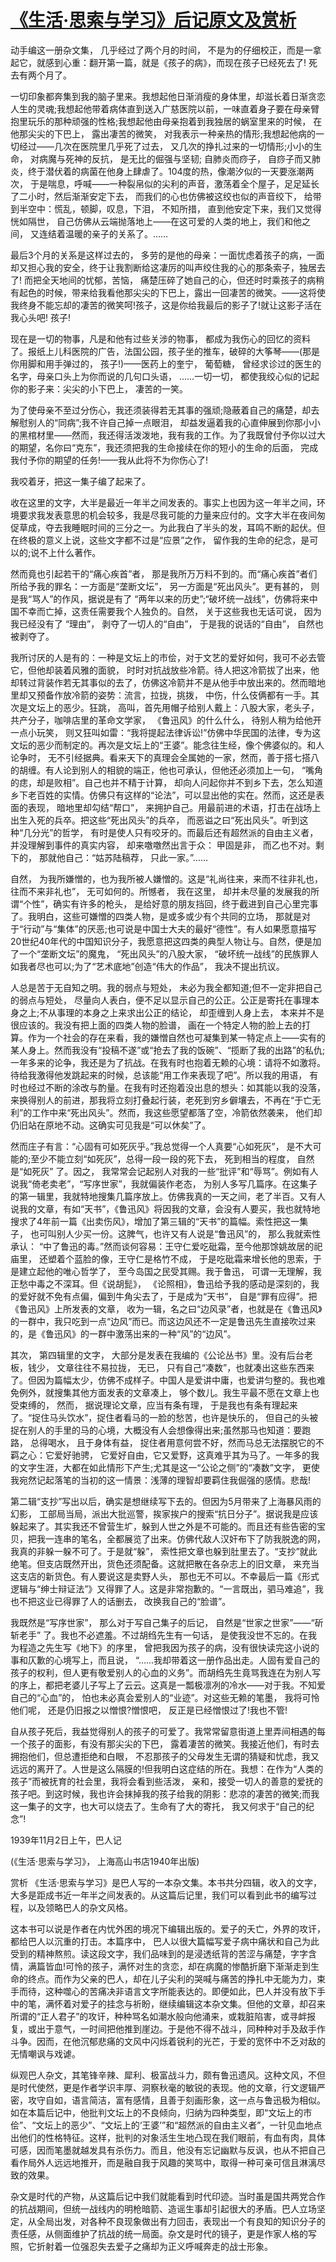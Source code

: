# [《生活·思索与学习》后记原文及赏析](https://www.vrrw.net/wx/14318.html)

动手编这一册杂文集， 几乎经过了两个月的时间， 不是为的仔细校正，而是一拿起它，就感到心重：翻开第一篇，就是《孩子的病》，而现在孩子已经死去了! 死去有两个月了。

一切印象都奔集到我的脑子里来。我想起他日渐消瘦的身体里，却滋长着日渐贪恋人生的灵魂;我想起他带着病体直到送入广慈医院以前，一味直着身子要在母亲臂抱里玩乐的那种顽强的性格;我想起他由母亲抱着到我独居的蜗室里来的时候， 在他那尖尖的下巴上， 露出凄苦的微笑， 对我表示一种亲热的情形;我想起他病的一切经过——几次在医院里几乎死了过去， 又几次的挣扎过来的一切情形;小小的生命， 对病魔与死神的反抗， 是无比的倔强与坚韧; 自肺炎而痧子， 自痧子而又肺炎，终于潜伏着的病菌在他身上肆虐了。104度的热，像潮汐似的一天要涨潮两次， 于是喘息，呼喊——一种裂帛似的尖利的声音，激荡着全个屋子，足足延长了二小时，然后渐渐安定下去， 而我们的心也仿佛被这绞也似的声音绞下， 给带到半空中：慌乱，顿脚，叹息，下泪， 不知所措， 直到他安定下来，我们又觉得恍如隔世， 自己仿佛从云端抛落地上——在这可爱的人类的地上，我们和他之间， 又连结着温暖的亲子的关系了。……

最后3个月的关系是这样过去的， 多劳的是他的母亲：一面忧虑着孩子的病，一面却又担心我的安全，终于让我割断给这凄厉的叫声绞住我的心的那条索子，独居去了! 而把全天地间的忧郁，苦恼， 痛楚压碎了她自己的心，但还时时乘孩子的病稍有起色的时候，带来给我看他那尖尖的下巴上，露出一回凄苦的微笑。——这将使我终身不能忘却的凄苦的微笑呵!孩子，这是你给我最后的影子了!就让这影子活在我心头吧! 孩子!

现在是一切的物事，凡是和他有过些关涉的物事， 都成为我伤心的回忆的资料了。报纸上儿科医院的广告，法国公园，孩子坐的推车，破碎的大筝琴——(那是你用脚和用手弹过的， 孩子!)——医药上的奎宁， 葡萄糖， 曾经求诊过的医生的名字，母亲口头上为你而说的几句口头语， ……一切一切， 都使我绞心似的记起你的影子来：尖尖的小下巴上， 凄苦的一笑。

为了使母亲不至过分伤心，我还须装得若无其事的强顽;隐蔽着自己的痛楚，却去解慰别人的“同病”;我不许自己掉一点眼泪， 却益发逼着我的心直伸展到你那小小的黑棺材里——然而，我还得活泼泼地，我有我的工作。为了我既曾付予你以过大的期望，名你曰“克东”，我还须把我的生命接续在你的短小的生命的后面， 完成我付予你的期望的任务!——我从此将不为你伤心了!

我咬着牙，把这一集子编了起来了。



收在这里的文字，大半是最近一年半之间发表的。事实上也因为这一年半之间，环境要求我发表意思的机会较多，我是尽我可能的力量来应付的。文字大半在夜间匆促草成，夺去我睡眠时间的三分之一。为此我白了半头的发，耳鸣不断的起伏。但在终极的意义上说，这些文字都不过是“应景”之作， 留作我的生命的纪念，是可以的;说不上什么著作。

然而竟也引起若干的“痛心疾首”者， 那是我所万万料不到的。而“痛心疾首”者们所给予我的罪名：一方面是“垄断文坛”， 另一方面是“死出风头”。更有甚的， 则是我“骂人”的作风，据说是有了 “两年以来的历史”;“破坏统一战线”，仿佛将来中国不幸而亡掉，这责任需要我个人独负的。自然， 关于这些我也无话可说， 因为我已经没有了 “理由”， 剥夺了一切人的“自由”， 于是我的说话的“自由”， 自然也被剥夺了。

我所讨厌的人是有的：一种是文坛上的市侩，对于文艺的爱好如何，我可不必去管它，但他却装着风雅的面貌， 时时对抗战放些冷箭。待人把这冷箭拔了出来，他却转过背装作若无其事似的去了，仿佛这冷箭并不是从他手中放出来的。然而暗地里却又预备作放冷箭的姿势：流言，拉拢，挑拨， 中伤，什么伎俩都有一手。其次是文坛上的恶少。狂跳， 高叫，首先用帽子给别人戴上：八股大家，老头子，共产分子，咖啡店里的革命文学家， 《鲁迅风》的什么什么， 待别人稍为给他开一点小玩笑， 则又狂叫如雷：“我将提起法律诉讼!”仿佛中华民国的法律，专为这文坛的恶少而制定的。再次是文坛上的“王婆”。能念往生经，像个佛婆似的。和人论争时， 无不引经据典。看来天下的真理会全属她的一家，然而，善于搭七搭八的胡缠。有人论到别人的相貌的端正，他也可承认，但他还必须加上一句， “嘴角的痣，却是败相”。自己也并不精于计算， 却向人问起你并不到乡下去，怎么知道乡下老百姓的实情。仿佛只有这样的“论法”，可以显出他的实在。然而，这还是表面的表现， 暗地里却勾结“帮口”， 来拥护自己。用最前进的术语，打击在战场上出生入死的兵卒。把这些“死出风头”的兵卒， 而恶谥之曰“死出风头”。听到这种“几分光”的哲学， 有时是使人只有咬牙的。而最后还有超然派的自由主义者， 并没理解到事件的真实内容， 却来噭噭然出言于众： 甲固是非， 而乙也不对。剩下的， 那就他自己：“姑苏陆稿荐， 只此一家。”……

自然， 为我所嫌憎的，也为我所被人嫌憎的。这是“礼尚往来，来而不往非礼也， 往而不来非礼也”， 无可如何的。所憾者， 我在这里， 却并未尽量的发展我的所谓“个性”，确实有许多的枪头， 是给好意的朋友挡回，终于截进到自己心里完事了。我明白，这些可嫌憎的四类人物，是或多或少有个共同的立场， 那就是对于“行动”与“集体”的厌恶;也可说是中国士大夫的最好“德性”。有人如果愿意描写20世纪40年代的中国知识分子，我愿意把这四类的典型人物让与。自然，便是加了一个“垄断文坛”的魔鬼， “死出风头”的八股大家， “破坏统一战线”的民族罪人如我者尽也可以;为了“艺术底地”创造“伟大的作品”， 我决不提出抗议。

人总是苦于无自知之明。我的弱点与短处， 未必为我全都知道;但不一定非把自己的弱点与短处， 尽量向人表白，便不足以显示自己的公正。公正是寄托在事理本身之上;不从事理的本身之上来求出公正的结论， 却歪缠到人身上去， 本来并不是很应该的。我没有把上面的四类人物的脸谱， 画在一个特定人物的脸上去的打算。作为一个社会的存在来看，我的嫌憎自然也可凝集到某一特定点上——实有的某人身上。然而我没有“投稿不遂”或“抢去了我的饭碗”、“揽断了我的出路”的私仇;一年多来的论争，我还是为了抗战。在我有时也抱着无赖的心境：请将不如激将。待给我激得他发跳起来的时候，总该能“用工作来表现了吧”。所以我的用语， 有时也经过不断的涂改与酌量。在我有时还抱着没出息的想头：如其能以我的没落，来换得别人的前进，那我将立刻打叠起行装，老死到穷乡僻壤去，不再在“于亡无利”的工作中来“死出风头”。然而，我这些愿望都落了空，冷箭依然袭来， 他们却仍旧站在原地不动。这确实可见我是“可以休矣”了。

然而庄子有言：“心固有可如死灰乎。”我总觉得一个人真要“心如死灰”， 是不大可能的;至少不能立刻“如死灰”，总得一段一段的死下去， 死到相当的程度， 自然是“如死灰” 了。因之， 我常常会记起别人对我的一些“批评”和“辱骂”。例如有人说我“倚老卖老”，“写序世家”，我就偏装作老态， 为别人多写几篇序。在这集子的第一辑里，我就特地搜集几篇序放上。仿佛我真的一天之间，老了半百。又有人说我的文章，有如“天书”，《鲁迅风》将因我的文章，会没有人要买，我也就特地搜求了4年前一篇《出卖伤风》，增加了第三辑的“天书”的篇幅。索性把这一集子， 也可叫别人少买一份。这脾气，也许又有人说是“鲁迅风”的， 那么我就索性承认： “中了鲁迅的毒。”然而谈何容易：王守仁爱吃砒霜，至今他那馀姚故居的祀庙里， 还塑着个蓝脸的像，王守仁是格竹不成， 于是吃砒霜来增长他的思索，于是建立起他的唯心哲学了， 至今岛国之民受其赐。我于鲁迅， 可谓一无理解，我正愁中毒之不深耳。但《说胡髭》， 《论照相》，鲁迅给予我的感动是深刻的，我的爱好就不免有点偏，偏到牛角尖去了，于是成为“天书”， 自是“罪有应得”。把《鲁迅风》上所发表的文章， 收为一辑，名之曰“边风录”者，也就是在《鲁迅风》的一群中，我只吃到一点“边风”而已。而这边风还不一定是鲁迅先生直接吹过来的，是《鲁迅风》的一群中激荡出来的一种“风”的“边风”。

其次， 第四辑里的文字， 大部分是发表在我编的《公论丛书》里。没有后台老板，钱少， 文章往往不易拉拢， 无已， 只有自己“凑数”，也就凑出这些东西来了。但因为篇幅太少，仿佛不成样子。中国人是爱讲中庸，也爱讲匀整的。我也难免例外，就搜集其他方面发表的文章凑上， 够个数儿。我生平最不愿在文章上也受束缚的， 然而， 据说理论文章，应当有条有理， 于是我也有条有理起来了。“捉住马头饮水”，捉住者看马的一脸的愁苦，也许是快乐的， 但自己的头被捉在别人的手里的马的心境，大概没有人会想像得出来;虽然那马也知道：要跑路， 总得喝水， 且于身体有益， 捉住者用意何尝不好，然而马总无法摆脱它的不羁之心：它爱好驰骋， 它爱好自由，它又爱野，这真难乎其为马了。一年多的我的文字生涯，大都在如此情形下产生;尤其是这一“公论之侧”的“凑数”文字， 更使我宛然记起落笔的当初的这一情景：浅薄的理智却要羁住我倔强的感情。悲哉!

第二辑“支抄”写出以后，确实是想继续写下去的。但因为5月带来了上海暴风雨的幻影， 工部局当局，派出大批巡警，挨家挨户的搜索“抗日分子”。据说我是应该躲起来了。其实我还不曾营生圹，躲到人世之外是不可能的。而且还有些告密的宝贝，把我一连串的笔名，全都展览了出来。仿佛代敌人汉奸布下了防我脱逸的网，我真的非躲一躲不可了。于是就“躲”， 索性把文章也躲到肚里去了。“支抄”就此绝笔。但支店既然开出，货色还须配备。这就把散在各杂志上的旧文章， 来充当这支店的新货色。有人要说这是卖野人头， 那也无不可以。不幸最后一篇《形式逻辑与“绅士辩证法”》又得罪了人。这是非常抱歉的。“一言既出，驷马难追”，我也不把这业已得罪了人的话删去， 改换我自己的“脸谱”。

我既然是“写序世家”， 那么对于写自己集子的后记， 自然是“世家之世家”——“斫斩老手” 了。我也不必遮羞。不过胡绉先生有一句话， 是使我没世不忘的。在我为程造之先生写《地下》的序里， 曾把我因为孩子的病，没有很快读完这小说的事和仄歉的心境写上，而且说， “……我却带着这一册作品出走。人固有爱自己的孩子的权利，但人更有敬爱别人的心血的义务”。而胡绉先生竟骂我连在为别人写的序上，都把老婆儿子写上了云云。这真是一瓢极凛冽的冷水——对于我。不知爱自己的“心血”的， 怕也未必真会爱别人的“业迹”。对这些无赖的笔墨， 我将可怜他们呢， 还是仍旧报之以憎恨?憎恨吧， 反正是已经憎恨过了!我也不管!

自从孩子死后，我益觉得别人的孩子的可爱了。我常常留意街道上里弄间相遇的每一个孩子的面影，有没有那尖尖的下巴， 露着凄苦的微笑。我接近他们，有时去拥抱他们，但总遭拒绝和白眼， 不忍那孩子的父母发生无谓的猜疑和忧虑，我又远远的离开了。人世是这么隔膜的!但我明白这症结的所在。我想：在作为“人类的孩子”而被抚育的社会里，我将会看到些活泼， 亲和，接受一切人的善意的爱抚的孩子吧。到这时候，我也许会抹掉我的孩子给我的阴影：悲凉的凄苦的微笑;而我这一集子的文字，也大可以烧去了。生命有了大的寄托， 我又何求于“自己的纪念”!

1939年11月2日上午，巴人记

(《生活·思索与学习》， 上海高山书店1940年出版)

赏析 《生活·思索与学习》是巴人写的一本杂文集。本书共分四辑，收入的文字，大多是距成书近一年半之间发表的。从这篇后记里，我们可以看到此书的编写过程，以及领略巴人的杂文风格。

这本书可以说是作者在内忧外困的境况下编辑出版的。爱子的夭亡，外界的攻讦，都给巴人以沉重的打击。本篇序中， 巴人以很大篇幅写爱子病中痛状和自己为此受到的精神熬煎。读这段文字，我们品味到的是浸透纸背的苦涩与痛楚，字字含情，满篇皆血!可怜的孩子，满怀对生的贪恋，却在病魔的惨酷折磨下渐渐走到生命的终点。而作为父亲的巴人，却在儿子尖利的哭喊与痛苦的挣扎中无能为力，束手而待，这种噬心的苦痛决非语言文字所能表达的。即便如此，巴人并没有放下手中的笔，满怀着对爱子的挂念与祈盼，继续编辑这本杂文集。但他的文章，却召来所谓的“正人君子”的攻讦，种种骂名如潮水般向他涌来，或栽脏陷害，或寻衅报复，或出于意气，一时间把他推到崖边。于是他不得不战斗，同种种对手及敌手作斗争。因而，在他沉郁悲痛的文风中闪烁着锐利的光芒，于爱的宽怀中不乏对敌的无情嘲讽与戏谑。

纵观巴人杂文，其笔锋辛辣、犀利、极富战斗力，颇有鲁迅遗风。这种文风，不但是时代使然，更是作者学识丰厚、洞察秋毫的敏锐的表现。他的文章，行文逻辑严密，攻守自如，语言简洁，富有感情，且善于刻画形象，这一点与鲁迅极为相似。如在本篇后记中，他批判文坛上的不良倾向，归纳为四种类型，即“文坛上的市侩”、“文坛上的恶少”、“文坛上的‘王婆’”和“超然派的自由主义者”，一针见血地点出他们的性格特征。这样，批判的对象活生生地凸现在我们眼前，有血有肉，具体可感，因而笔墨就越发具有杀伤力。而且，他没有忘记幽默与反讽，也从不把自己看作局外人远远地推开，而是融自我于风趣的笑骂中，取得一种可亲可信且淋漓尽致的效果。

杂文是时代的产物，从这篇后记中我们就能看到时代印迹。当时虽是国共两党合作的抗战期间，但统一战线内的明枪暗箭、造谣生事却引起很大的矛盾。巴人立场坚定，从全局出发，对各种不良现象做出有力回击，表现出一个有良知的知识分子的责任感，从侧面维护了抗战的统一局面。杂文是时代的镜子，更是作家人格的写照，它折射着一位强忍失去爱子之痛却为正义呼喊奔走的战士形象。

